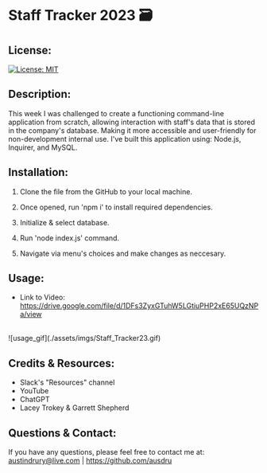 # Staff Tracker 2023 🗃️ 

## License:
[![License: MIT](https://img.shields.io/badge/License-MIT-green.svg)](https://opensource.org/licenses/MIT)

## Description: 
This week I was challenged to create a functioning command-line application from scratch, allowing interaction with staff's data that is stored in the company's database. Making it more accessible and user-friendly for non-development internal use. I've built this application using: Node.js, Inquirer, and MySQL.

## Installation:
1. Clone the file from the GitHub to your local machine.

2. Once opened, run 'npm i' to install required dependencies.

3. Initialize & select database.

4. Run 'node index.js' command.

5. Navigate via menu's choices and make changes as neccesary. 

## Usage:
- Link to Video: https://drive.google.com/file/d/1DFs3ZyxGTuhW5LGtiuPHP2xE65UQzNPa/view <br>
<br>
![usage_gif](./assets/imgs/Staff_Tracker23.gif)

## Credits & Resources:
- Slack's "Resources" channel
- YouTube
- ChatGPT
- Lacey Trokey & Garrett Shepherd

## Questions & Contact:
If you have any questions, please feel free to contact me at: austindrury@live.com | https://github.com/ausdru
